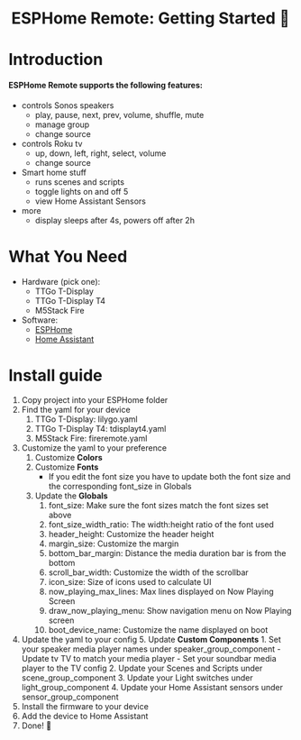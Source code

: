 <h1 align = "center">ESPHome Remote: Getting Started 🌈</h1>

# Introduction
#### ESPHome Remote supports the following features:

- controls Sonos speakers
	-   play, pause, next, prev, volume, shuffle, mute
	-   manage group
	-   change source
- controls Roku tv
	- up, down, left, right, select, volume
	- change source
- Smart home stuff
	- runs scenes and scripts
	- toggle lights on and off 5
	- view Home Assistant Sensors
- more
	- display sleeps after 4s, powers off after 2h

# What You Need
-  Hardware (pick one):
	 - TTGo T-Display
	- TTGo T-Display T4
	- M5Stack Fire
- Software:
	- [ESPHome](https://esphome.io/)
	- [Home Assistant](https://www.home-assistant.io/)

# Install guide
1. Copy project into your ESPHome folder
2. Find the yaml for your device
	1. TTGo T-Display: lilygo.yaml
	2. TTGo T-Display T4: tdisplayt4.yaml
	3. M5Stack Fire: fireremote.yaml
3. Customize the yaml to your preference
	1. Customize **Colors**
	2. Customize **Fonts**
		- If you edit the font size you have to update both the font size and the corresponding font_size in Globals
	3. Update the **Globals**
		1. font_size: Make sure the font sizes match the font sizes set above
		2. font_size_width_ratio: The width:height ratio of the font used
		3. header_height: Customize the header height
		4. margin_size: Customize the margin
		5. bottom_bar_margin: Distance the media duration bar is from the bottom
		6. scroll_bar_width: Customize the width of the scrollbar
		7. icon_size: Size of icons used to calculate UI
		8. now_playing_max_lines: Max lines displayed on Now Playing Screen
		9. draw_now_playing_menu: Show navigation menu on Now Playing screen
		10. boot_device_name: Customize the name displayed on boot
4. Update the yaml to your config
	5. Update **Custom Components**
		1. Set your speaker media player names under speaker_group_component
			- Update tv TV to match your media player
			- Set your soundbar media player to the TV config
		2. Update your Scenes and Scripts under scene_group_component
		3. Update your Light switches under light_group_component
		4. Update your Home Assistant sensors under sensor_group_component
5. Install the firmware to your device
6. Add the device to Home Assistant
7. Done! 🎉
